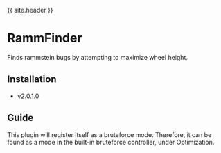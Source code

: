 {{ site.header }}

# RammFinder

Finds rammstein bugs by attempting to maximize wheel height.

## Installation

- [v2.0.1.0](https://github.com/Sai-Moen/TMInterface-AS-SaiMoen/releases/download/pre_docs/rammfinder.as)

## Guide

This plugin will register itself as a bruteforce mode.
Therefore, it can be found as a mode in the built-in bruteforce controller, under Optimization.
